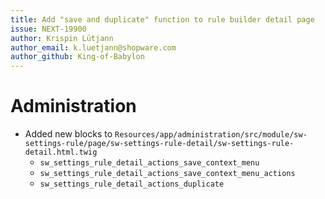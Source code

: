 ```yaml
---
title: Add "save and duplicate" function to rule builder detail page
issue: NEXT-19900
author: Krispin Lütjann
author_email: k.luetjann@shopware.com
author_github: King-of-Babylon
---
```

# Administration
* Added new blocks to `Resources/app/administration/src/module/sw-settings-rule/page/sw-settings-rule-detail/sw-settings-rule-detail.html.twig`
    * `sw_settings_rule_detail_actions_save_context_menu`
    * `sw_settings_rule_detail_actions_save_context_menu_actions`
    * `sw_settings_rule_detail_actions_duplicate`
